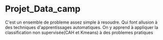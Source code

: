 # Projet_Data_camp
 C'est un ensemble de probleme assez simple à resoudre. Qui font allusion à des techniques d'apprentissages automatiques. On y apprend à appliquer la classification non supervisée(CAH et Kmeans) à des problemes pratiques
